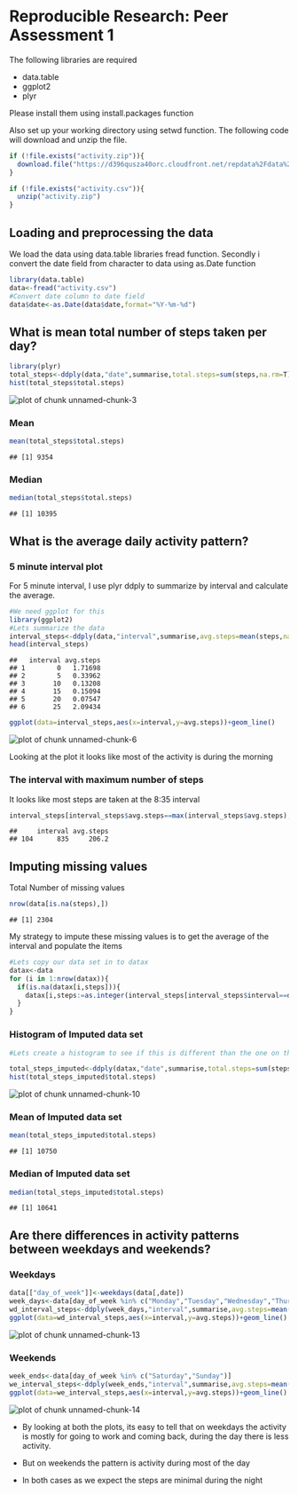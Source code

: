 # Reproducible Research: Peer Assessment 1

The following libraries are required

* data.table
* ggplot2
* plyr

Please install them using install.packages function

Also set up your working directory using setwd function.  The following code will download and unzip the file.


```r
if (!file.exists("activity.zip")){
  download.file("https://d396qusza40orc.cloudfront.net/repdata%2Fdata%2Factivity.zip","activity.zip",method="curl")
}

if (!file.exists("activity.csv")){
  unzip("activity.zip")
}
```



## Loading and preprocessing the data

We load the data using data.table libraries fread function. Secondly i convert the date field from character to data using as.Date function


```r
library(data.table)
data<-fread("activity.csv")
#Convert date column to date field
data$date<-as.Date(data$date,format="%Y-%m-%d")
```



## What is mean total number of steps taken per day?

```r
library(plyr)
total_steps<-ddply(data,"date",summarise,total.steps=sum(steps,na.rm=T))
hist(total_steps$total.steps)
```

![plot of chunk unnamed-chunk-3](figure/unnamed-chunk-3.png) 
### Mean

```r
mean(total_steps$total.steps)
```

```
## [1] 9354
```
### Median

```r
median(total_steps$total.steps)
```

```
## [1] 10395
```
## What is the average daily activity pattern?

### 5 minute interval plot

For 5 minute interval, I use plyr ddply to summarize by interval and calculate the average.


```r
#We need ggplot for this
library(ggplot2)
#Lets summarize the data
interval_steps<-ddply(data,"interval",summarise,avg.steps=mean(steps,na.rm=T))
head(interval_steps)
```

```
##   interval avg.steps
## 1        0   1.71698
## 2        5   0.33962
## 3       10   0.13208
## 4       15   0.15094
## 5       20   0.07547
## 6       25   2.09434
```

```r
ggplot(data=interval_steps,aes(x=interval,y=avg.steps))+geom_line()
```

![plot of chunk unnamed-chunk-6](figure/unnamed-chunk-6.png) 

Looking at the plot it looks like most of the activity is during the morning

### The interval with maximum number of steps
It looks like most steps are taken at the 8:35 interval

```r
interval_steps[interval_steps$avg.steps==max(interval_steps$avg.steps),]
```

```
##     interval avg.steps
## 104      835     206.2
```


## Imputing missing values

Total Number of missing values


```r
nrow(data[is.na(steps),])
```

```
## [1] 2304
```

My strategy to impute these missing values is to get the average of the interval and populate the items


```r
#Lets copy our data set in to datax
datax<-data
for (i in 1:nrow(datax)){
  if(is.na(datax[i,steps])){
    datax[i,steps:=as.integer(interval_steps[interval_steps$interval==datax[i,interval],"avg.steps"])]
  }
}
```
### Histogram of Imputed data set

```r
#Lets create a histogram to see if this is different than the one on the top

total_steps_imputed<-ddply(datax,"date",summarise,total.steps=sum(steps,na.rm=T))
hist(total_steps_imputed$total.steps)
```

![plot of chunk unnamed-chunk-10](figure/unnamed-chunk-10.png) 
### Mean of Imputed data set

```r
mean(total_steps_imputed$total.steps)
```

```
## [1] 10750
```
### Median of Imputed data set

```r
median(total_steps_imputed$total.steps)
```

```
## [1] 10641
```

## Are there differences in activity patterns between weekdays and weekends?
### Weekdays

```r
data[["day_of_week"]]<-weekdays(data[,date])
week_days<-data[day_of_week %in% c("Monday","Tuesday","Wednesday","Thursday","Friday")]
wd_interval_steps<-ddply(week_days,"interval",summarise,avg.steps=mean(steps,na.rm=T))
ggplot(data=wd_interval_steps,aes(x=interval,y=avg.steps))+geom_line()
```

![plot of chunk unnamed-chunk-13](figure/unnamed-chunk-13.png) 

### Weekends

```r
week_ends<-data[day_of_week %in% c("Saturday","Sunday")]
we_interval_steps<-ddply(week_ends,"interval",summarise,avg.steps=mean(steps,na.rm=T))
ggplot(data=we_interval_steps,aes(x=interval,y=avg.steps))+geom_line()
```

![plot of chunk unnamed-chunk-14](figure/unnamed-chunk-14.png) 

* By looking at both the plots, its easy to tell that on weekdays the activity is mostly for going to work and coming back, during the day 
there is less activity.

* But on weekends the pattern is activity during most of the day 

* In both cases as we expect the steps are minimal during the night

